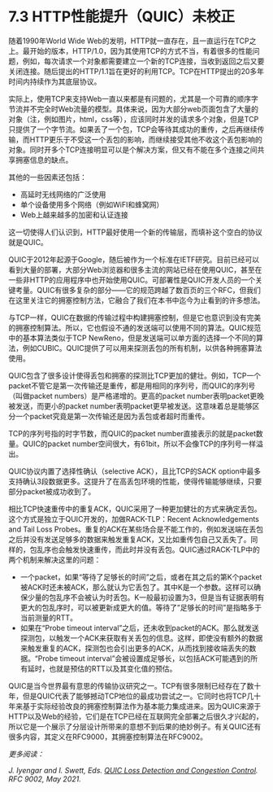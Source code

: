 # 7.3 HTTP性能提升（QUIC）未校正

随着1990年World Wide Web的发明，HTTP就一直存在，且一直运行在TCP之上。最开始的版本，HTTP/1.0，因为其使用TCP的方式不当，有着很多的性能问题，例如，每次请求一个对象都需要建立一个新的TCP连接，当收到返回之后又要关闭连接。随后提出的HTTP/1.1旨在更好的利用TCP。TCP在HTTP提出的20多年时间内持续作为其底层协议。

实际上，使用TCP来支持Web一直以来都是有问题的，尤其是一个可靠的顺序字节流并不完全时Web流量的模型。具体来说，因为大部分web页面包含了大量的对象（注，例如图片，html，css等），应该同时并发的请求多个对象，但是TCP只提供了一个字节流。如果丢了一个包，TCP会等待其成功的重传，之后再继续传输，而HTTP更乐于不受这一个丢包的影响，而继续接受其他不收这个丢包影响的对象。同时开多个TCP连接明显可以是个解决方案，但又有不能在多个连接之间共享拥塞信息的缺点。

其他的一些因素还包括：

* 高延时无线网络的广泛使用
* 单个设备使用多个网络（例如WiFI和蜂窝网）
* Web上越来越多的加密和认证连接

这一切使得人们认识到，HTTP最好使用一个新的传输层，而填补这个空白的协议就是QUIC。

QUIC于2012年起源于Google，随后被作为一个标准在IETF研究。目前已经可以看到大量的部署，大部分Web浏览器和很多主流的网站已经在使用QUIC，甚至在一些非HTTP的应用程序中也开始使用QUIC。可部署性是QUIC开发人员的一个关键考量。QUIC有很多复杂的部分——它的规范跨越了数百页的三个RFC，但我们在这里关注它的拥塞控制方法，它融合了我们在本书中迄今为止看到的许多想法。

与TCP一样，QUIC在数据的传输过程中构建拥塞控制，但是它也意识到没有完美的拥塞控制算法。所以，它也假设不通的发送端可以使用不同的算法。QUIC规范中的基本算法类似于TCP NewReno，但是发送端可以单方面的选择一个不同的算法，例如CUBIC。QUIC提供了可以用来探测丢包的所有机制，以供各种拥塞算法使用。

QUIC包含了很多设计使得丢包和拥塞的探测比TCP更加的健壮。例如，TCP一个packet不管它是第一次传输还是重传，都是用相同的序列号，而QUIC的序列号（叫做packet numbers）是严格递增的。更高的packet number表明packet更晚被发送，而更小的packet number表明packet更早被发送。这意味着总是能够区分一个packet究竟是第一次传输还是因为丢包或者超时而重传。

TCP的序列号指的时字节数，而QUIC的packet number直接表示的就是packet数量。QUIC的packet number空间很大，有61bit，所以不会像TCP的序列号一样溢出。

QUIC协议内置了选择性确认（selective ACK），且比TCP的SACK option中最多支持确认3段数据更多。这提升了在高丢包环境的性能，使得传输能够继续，只要部分packet被成功收到了。

相比TCP快速重传中的重复ACK，QUIC采用了一种更加健壮的方式来确定丢包。这个方式是独立于QUIC开发的，加做RACK-TLP：Recent Acknowledgements and Tail Loss Probes。重复的ACK在某些场合是不能工作的，例如发送端在丢包之后并没有发送足够多的数据来触发重复ACK，又比如重传包自己又丢失了。同样的，包乱序也会触发快速重传，而此时并没有丢包。QUIC通过RACK-TLP中的两个机制来解决这里的问题：

* 一个packet，如果“等待了足够长的时间”之后，或者在其之后的第K个packet被ACK时还未被ACK，那么就认为它丢包了。其中K是一个参数。这样可以确保少量的包乱序不会被认为时丢包。K一般最初设置为3，但是当有证据表明有更大的包乱序时，可以被更新成更大的值。等待了”足够长的时间”是指略多于当前测量的RTT。
* 如果在“Probe timeout interval”之后，还未收到packet的ACK。那么就发送探测包，以触发一个ACK来获取有关丢包的信息。这样，即使没有额外的数据来触发重复的ACK，探测包也会引出更多的ACK，从而找到接收端丢失的数据。“Probe timeout interval”会被设置成足够长，以包括ACK可能遇到的所有延时，也就是预估的RTT以及其变化值的预估。

QUIC是当今世界最有意思的传输协议研究之一。TCP有很多限制已经存在了数十年，但是QUIC代表了能够撼动TCP地位的最成功尝试之一。它同时也将TCP几十年来基于实际经验改良的拥塞控制算法作为基本能力集成进来。因为QUIC来源于HTTP以及Web的经验，它们是在TCP已经在互联网完全部署之后很久才兴起的，所以它是一个展示了分层设计所带来的意想不到后果的绝妙例子。有关QUIC还有很多内容，其定义在RFC9000，其拥塞控制算法在RFC9002。

_更多阅读：_

_J. Iyengar and I. Swett, Eds._ [_QUIC Loss Detection and Congestion Control_](https://www.rfc-editor.org/info/rfc9002)_. RFC 9002, May 2021._

